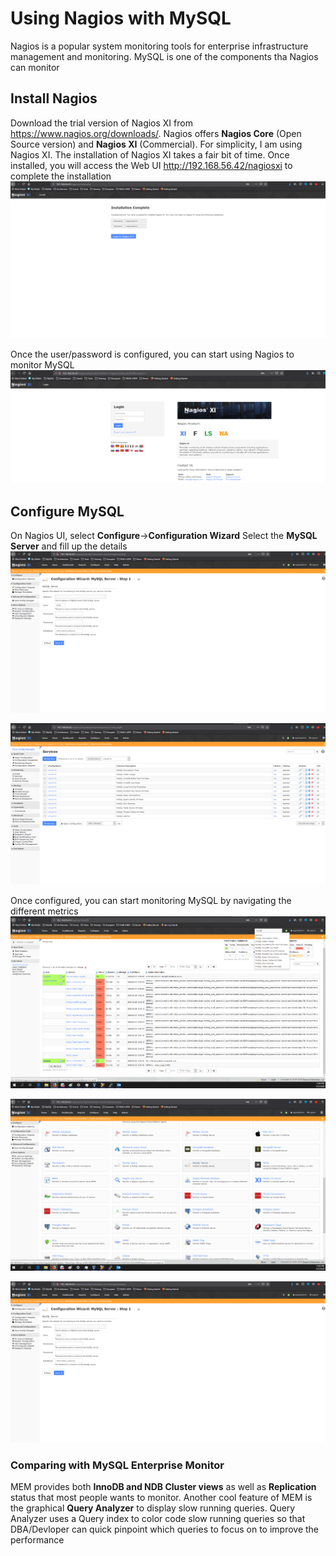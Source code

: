 # Using Nagios with MySQL
Nagios is a popular system monitoring tools for enterprise infrastructure management and monitoring. 
MySQL is one of the components tha Nagios can monitor

## Install Nagios
Download the trial version of Nagios XI from https://www.nagios.org/downloads/. Nagios offers **Nagios Core** (Open Source version) 
and **Nagios XI** (Commercial). For simplicity, I am using Nagios XI.
The installation of Nagios XI takes a fair bit of time. Once installed, you will access the Web UI http://192.168.56.42/nagiosxi
to complete the installation
![Install](img/N1.png)

Once the user/password is configured, you can start using Nagios to monitor MySQL
![UI](img/N2.png)

## Configure MySQL
On Nagios UI, select **Configure**->**Configuration Wizard**
Select the **MySQL Server** and fill up the details
![MySQL3](img/N5.png)

![MySQL4](img/N6.png)

Once configured, you can start monitoring MySQL by navigating the different metrics
![MySQL](img/N3.png)

![MySQL2](img/N4.png)

![MySQL3](img/N5.png)

### Comparing with MySQL Enterprise Monitor
MEM provides both **InnoDB and NDB Cluster views** as well as **Replication** status that most people wants to monitor. 
Another cool feature of MEM is the graphical **Query Analyzer** to display slow running queries. Query Analyzer uses a Query index
to color code slow running queries so that DBA/Devloper can quick pinpoint which queries to focus on to improve the performance

